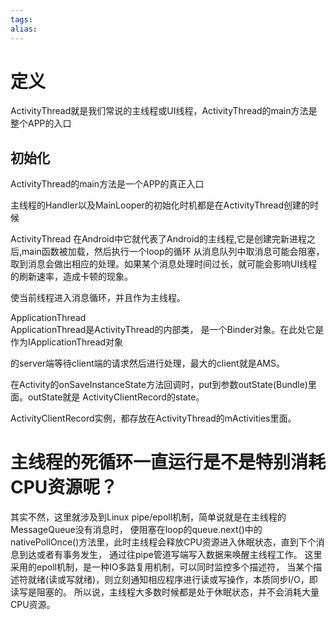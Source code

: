 ```yaml
---
tags: 
alias:
---
```


# 定义
ActivityThread就是我们常说的主线程或UI线程，ActivityThread的main方法是整个APP的入口

## 初始化

ActivityThread的main方法是一个APP的真正入口

主线程的Handler以及MainLooper的初始化时机都是在ActivityThread创建的时候




ActivityThread 在Android中它就代表了Android的主线程,它是创建完新进程之后,main函数被加载，然后执行一个loop的循环
从消息队列中取消息可能会阻塞，取到消息会做出相应的处理。如果某个消息处理时间过长，就可能会影响UI线程的刷新速率，造成卡顿的现象。

使当前线程进入消息循环，并且作为主线程。

ApplicationThread  
ApplicationThread是ActivityThread的内部类， 是一个Binder对象。在此处它是作为IApplicationThread对象

的server端等待client端的请求然后进行处理，最大的client就是AMS。



在Activity的onSaveInstanceState方法回调时，put到参数outState(Bundle)里面。outState就是 ActivityClientRecord的state。

ActivityClientRecord实例，都存放在ActivityThread的mActivities里面。

# 主线程的死循环一直运行是不是特别消耗CPU资源呢？

其实不然，这里就涉及到Linux pipe/epoll机制，简单说就是在主线程的MessageQueue没有消息时， 便阻塞在loop的queue.next()中的nativePollOnce()方法里，此时主线程会释放CPU资源进入休眠状态，直到下个消息到达或者有事务发生， 通过往pipe管道写端写入数据来唤醒主线程工作。
这里采用的epoll机制，是一种IO多路复用机制，可以同时监控多个描述符， 当某个描述符就绪(读或写就绪)，则立刻通知相应程序进行读或写操作，本质同步I/O，即读写是阻塞的。 
所以说，主线程大多数时候都是处于休眠状态，并不会消耗大量CPU资源。


